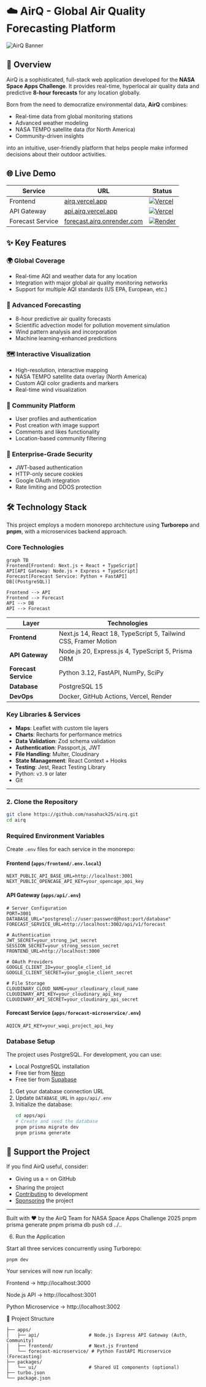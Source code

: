 # ☁️ AirQ - Global Air Quality Forecasting Platform

![AirQ Banner](https://ik.imagekit.io/airq/banner.jpg)

## 🎯 Overview

AirQ is a sophisticated, full-stack web application developed for the **NASA Space Apps Challenge**. It provides real-time, hyperlocal air quality data and predictive **8-hour forecasts** for any location globally.

Born from the need to democratize environmental data, **AirQ** combines:
- Real-time data from global monitoring stations
- Advanced weather modeling
- NASA TEMPO satellite data (for North America)
- Community-driven insights

into an intuitive, user-friendly platform that helps people make informed decisions about their outdoor activities.

## 🌐 Live Demo

| Service | URL | Status |
|---------|-----|--------|
| Frontend | [airq.vercel.app](https://airq.vercel.app) | [![Vercel](https://img.shields.io/badge/vercel-live-brightgreen.svg)](https://airq.vercel.app) |
| API Gateway | [api.airq.vercel.app](https://api.airq.vercel.app) | [![Vercel](https://img.shields.io/badge/vercel-live-brightgreen.svg)](https://api.airq.vercel.app) |
| Forecast Service | [forecast.airq.onrender.com](https://forecast.airq.onrender.com) | [![Render](https://img.shields.io/badge/render-live-brightgreen.svg)](https://forecast.airq.onrender.com) |

## ✨ Key Features

### 🌍 Global Coverage
- Real-time AQI and weather data for any location
- Integration with major global air quality monitoring networks
- Support for multiple AQI standards (US EPA, European, etc.)

### 🧠 Advanced Forecasting
- 8-hour predictive air quality forecasts
- Scientific advection model for pollution movement simulation
- Wind pattern analysis and incorporation
- Machine learning-enhanced predictions

### 🗺️ Interactive Visualization
- High-resolution, interactive mapping
- NASA TEMPO satellite data overlay (North America)
- Custom AQI color gradients and markers
- Real-time wind visualization

### 👥 Community Platform
- User profiles and authentication
- Post creation with image support
- Comments and likes functionality
- Location-based community filtering

### 🔐 Enterprise-Grade Security
- JWT-based authentication
- HTTP-only secure cookies
- Google OAuth integration
- Rate limiting and DDOS protection

## 🛠️ Technology Stack

This project employs a modern monorepo architecture using **Turborepo** and **pnpm**, with a microservices backend approach.

### Core Technologies

```mermaid
graph TB
Frontend[Frontend: Next.js + React + TypeScript]
API[API Gateway: Node.js + Express + TypeScript]
Forecast[Forecast Service: Python + FastAPI]
DB[(PostgreSQL)]

Frontend --> API
Frontend --> Forecast
API --> DB
API --> Forecast
```

| Layer | Technologies |
|-------|--------------|
| **Frontend** | Next.js 14, React 18, TypeScript 5, Tailwind CSS, Framer Motion |
| **API Gateway** | Node.js 20, Express.js 4, TypeScript 5, Prisma ORM |
| **Forecast Service** | Python 3.12, FastAPI, NumPy, SciPy |
| **Database** | PostgreSQL 15 |
| **DevOps** | Docker, GitHub Actions, Vercel, Render |

### Key Libraries & Services

- **Maps**: Leaflet with custom tile layers
- **Charts**: Recharts for performance metrics
- **Data Validation**: Zod schema validation
- **Authentication**: Passport.js, JWT
- **File Handling**: Multer, Cloudinary
- **State Management**: React Context + Hooks
- **Testing**: Jest, React Testing Library
- Python: `v3.9` or later  
- Git  

---

### 2. Clone the Repository
```bash
git clone https://github.com/nasahack25/airq.git
cd airq
```

### Required Environment Variables

Create `.env` files for each service in the monorepo:

#### Frontend (`apps/frontend/.env.local`)
```env
NEXT_PUBLIC_API_BASE_URL=http://localhost:3001
NEXT_PUBLIC_OPENCAGE_API_KEY=your_opencage_api_key
```

#### API Gateway (`apps/api/.env`)
```env
# Server Configuration
PORT=3001
DATABASE_URL="postgresql://user:password@host:port/database"
FORECAST_SERVICE_URL=http://localhost:3002/api/v1/forecast

# Authentication
JWT_SECRET=your_strong_jwt_secret
SESSION_SECRET=your_strong_session_secret
FRONTEND_URL=http://localhost:3000

# OAuth Providers
GOOGLE_CLIENT_ID=your_google_client_id
GOOGLE_CLIENT_SECRET=your_google_client_secret

# File Storage
CLOUDINARY_CLOUD_NAME=your_cloudinary_cloud_name
CLOUDINARY_API_KEY=your_cloudinary_api_key
CLOUDINARY_API_SECRET=your_cloudinary_api_secret
```

#### Forecast Service (`apps/forecast-microservice/.env`)
```env
AQICN_API_KEY=your_waqi_project_api_key
```

### Database Setup

The project uses PostgreSQL. For development, you can use:
- Local PostgreSQL installation
- Free tier from [Neon](https://neon.tech)
- Free tier from [Supabase](https://supabase.com)

1. Get your database connection URL
2. Update `DATABASE_URL` in `apps/api/.env`
3. Initialize the database:
   ```bash
   cd apps/api
   # Create and seed the database
   pnpm prisma migrate dev
   pnpm prisma generate
   ```

## 💝 Support the Project

If you find AirQ useful, consider:
- Giving us a ⭐️ on GitHub
- Sharing the project
- [Contributing](CONTRIBUTING.md) to development
- [Sponsoring](https://github.com/sponsors/airq) the project

---

Built with ❤️ by the AirQ Team for NASA Space Apps Challenge 2025
pnpm prisma generate
pnpm prisma db push
cd ../..

6. Run the Application

Start all three services concurrently using Turborepo:

`pnpm dev`


Your services will now run locally:

Frontend → http://localhost:3000

Node.js API → http://localhost:3001

Python Microservice → http://localhost:3002

📂 Project Structure
```/
├── apps/
│   ├── api/                  # Node.js Express API Gateway (Auth, Community)
│   ├── frontend/             # Next.js Frontend
│   └── forecast-microservice/ # Python FastAPI Microservice (Forecasting)
├── packages/
│   └── ui/                   # Shared UI components (optional)
├── turbo.json
└── package.json
```
